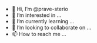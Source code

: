 - 👋 Hi, I’m @prave-sterio
- 👀 I’m interested in ...
- 🌱 I’m currently learning ...
- 💞️ I’m looking to collaborate on ...
- 📫 How to reach me ...

<!---
prave-sterio/prave-sterio is a ✨ special ✨ repository because its `README.md` (this file) appears on your GitHub profile.
You can click the Preview link to take a look at your changes.
--->
